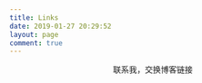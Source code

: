 ```yaml
---
title: Links
date: 2019-01-27 20:29:52
layout: page
comment: true
---
```


<div align="center">联系我，交换博客链接</div>